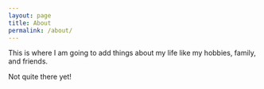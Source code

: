 ```yaml
---
layout: page
title: About
permalink: /about/
---
```


This is where I am going to add things about my life like my hobbies, family, and friends.

Not quite there yet!
